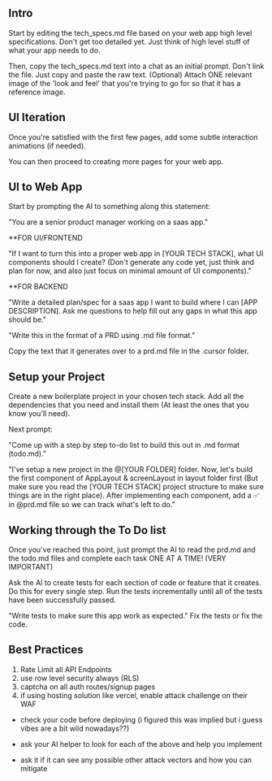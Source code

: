 ## Intro

Start by editing the tech_specs.md file based on your web app high level specifications. Don't get too detailed yet. Just think of high level stuff of what your app needs to do.

Then, copy the tech_specs.md text into a chat as an initial prompt. Don't link the file. Just copy and paste the raw text. (Optional) Attach ONE relevant image of the 'look and feel' that you're trying to go for so that it has a reference image.

## UI Iteration
Once you're satisfied with the first few pages, add some subtle interaction animations (if needed).

You can then proceed to creating more pages for your web app.

## UI to Web App

Start by prompting the AI to something along this statement:

"You are a senior product manager working on a saas app."

**FOR UI/FRONTEND

"If I want to turn this into a proper web app in [YOUR TECH STACK], what UI components should I create? (Don't generate any code yet, just think and plan for now, and also just focus on minimal amount of UI components)."

**FOR BACKEND

"Write a detailed plan/spec for a saas app I want to build where I can [APP DESCRIPTION]. Ask me questions to help fill out any gaps in what this app should be."

"Write this in the format of a PRD using .md file format."

Copy the text that it generates over to a prd.md file in the .cursor folder.

## Setup your Project

Create a new boilerplate project in your chosen tech stack. Add all the dependencies that you need and install them (At least the ones that you know you'll need).

Next prompt:

"Come up with a step by step to-do list to build this out in .md format (todo.md)."

"I've setup a new project in the @[YOUR FOLDER] folder. Now, let's build the first component of AppLayout & screenLayout in layout folder first (But make sure you read the [YOUR TECH STACK] project structure to make sure things are in the right place). After implementing each component, add a ✅ in @prd.md file so we can track what's left to do."

## Working through the To Do list

Once you've reached this point, just prompt the AI to read the prd.md and the todo.md files and complete each task ONE AT A TIME! (VERY IMPORTANT)

Ask the AI to create tests for each section of code or feature that it creates. Do this for every single step. Run the tests incrementally until all of the tests have been successfully passed.

"Write tests to make sure this app work as expected." Fix the tests or fix the code.

## Best Practices

1. Rate Limit all API Endpoints
2. use row level security always (RLS)
3. captcha on all auth routes/signup pages
4. if using hosting solution like vercel, enable attack challenge on their WAF
- check your code before deploying (i figured this was implied but i guess vibes are a bit wild nowadays??)

- ask your AI helper to look for each of the above and help you implement

+ ask it if it can see any possible other attack vectors and how you can mitigate